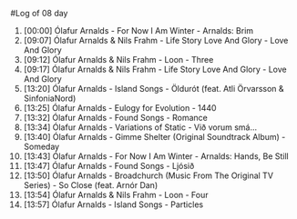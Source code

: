 #Log of 08 day

1. [00:00] Ólafur Arnalds - For Now I Am Winter - Arnalds: Brim
1. [09:07] Ólafur Arnalds & Nils Frahm - Life Story Love And Glory - Love And Glory
1. [09:12] Ólafur Arnalds & Nils Frahm - Loon - Three
1. [09:17] Ólafur Arnalds & Nils Frahm - Life Story Love And Glory - Love And Glory
1. [13:20] Ólafur Arnalds - Island Songs - Öldurót (feat. Atli Örvarsson & SinfoniaNord)
1. [13:25] Ólafur Arnalds - Eulogy for Evolution - 1440
1. [13:32] Ólafur Arnalds - Found Songs - Romance
1. [13:34] Ólafur Arnalds - Variations of Static - Við vorum smá...
1. [13:40] Ólafur Arnalds - Gimme Shelter (Original Soundtrack Album) - Someday
1. [13:43] Ólafur Arnalds - For Now I Am Winter - Arnalds: Hands, Be Still
1. [13:47] Ólafur Arnalds - Found Songs - Ljósið
1. [13:50] Ólafur Arnalds - Broadchurch (Music From The Original TV Series) - So Close (feat. Arnór Dan)
1. [13:54] Ólafur Arnalds & Nils Frahm - Loon - Four
1. [13:57] Ólafur Arnalds - Island Songs - Particles
